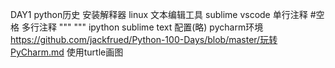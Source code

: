 DAY1
python历史
安装解释器 linux
文本编辑工具 sublime vscode
单行注释  #空格
多行注释  """      """
ipython
sublime text 配置(略)
pycharm环境    https://github.com/jackfrued/Python-100-Days/blob/master/玩转PyCharm.md
使用turtle画图

